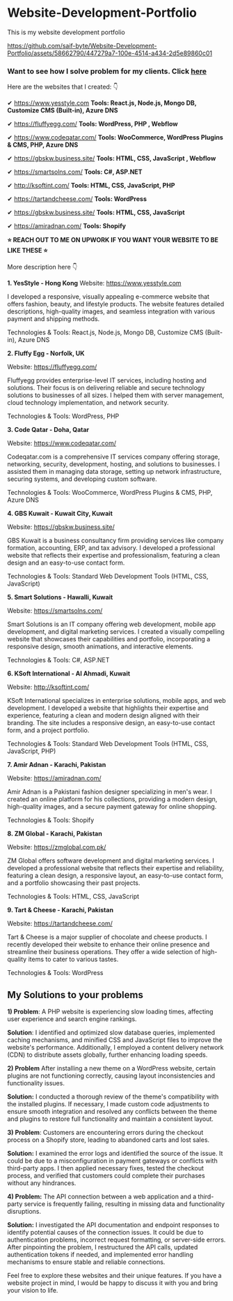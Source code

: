# Website-Development-Portfolio
This is my website development portfolio



https://github.com/saif-byte/Website-Development-Portfolio/assets/58662790/447279a7-100e-4514-a434-2d5e89860c01


### Want to see how I solve problem for my clients. Click [here](https://github.com/saif-byte/Website-Development-Portfolio/blob/main/README.md#my-solutions-to-your-problems)

Here are the websites that I created: 👇   

✔ https://www.yesstyle.com                __Tools: React.js, Node.js, Mongo DB, Customize CMS (Built-in), Azure DNS__

✔ https://fluffyegg.com/                  __Tools: WordPress, PHP , Webflow__
  
✔ https://www.codeqatar.com/              __Tools: WooCommerce, WordPress Plugins & CMS, PHP, Azure DNS__

✔ https://gbskw.business.site/            __Tools: HTML, CSS, JavaScript , Webflow__

✔ https://smartsolns.com/                 __Tools: C#, ASP.NET__

✔ http://ksoftint.com/                    __Tools: HTML, CSS, JavaScript, PHP__

✔ https://tartandcheese.com/              __Tools: WordPress__

✔ https://gbskw.business.site/            __Tools: HTML, CSS, JavaScript__

✔ https://amiradnan.com/                  __Tools: Shopify__

**⭐ REACH OUT TO ME ON UPWORK IF YOU WANT YOUR WEBSITE TO BE LIKE THESE ⭐**

More description here 👇

**1. YesStyle - Hong Kong**
Website: https://www.yesstyle.com

I developed a responsive, visually appealing e-commerce website that offers fashion, beauty, and lifestyle products. The website features detailed descriptions, high-quality images, and seamless integration with various payment and shipping methods.

Technologies & Tools: React.js, Node.js, Mongo DB, Customize CMS (Built-in), Azure DNS

**2. Fluffy Egg - Norfolk, UK**

Website: https://fluffyegg.com/

Fluffyegg provides enterprise-level IT services, including hosting and solutions. Their focus is on delivering reliable and secure technology solutions to businesses of all sizes. I helped them with server management, cloud technology implementation, and network security.

Technologies & Tools: WordPress, PHP

**3. Code Qatar - Doha, Qatar**

Website: https://www.codeqatar.com/

Codeqatar.com is a comprehensive IT services company offering storage, networking, security, development, hosting, and solutions to businesses. I assisted them in managing data storage, setting up network infrastructure, securing systems, and developing custom software.

Technologies & Tools: WooCommerce, WordPress Plugins & CMS, PHP, Azure DNS

**4. GBS Kuwait - Kuwait City, Kuwait**

Website: https://gbskw.business.site/

GBS Kuwait is a business consultancy firm providing services like company formation, accounting, ERP, and tax advisory. I developed a professional website that reflects their expertise and professionalism, featuring a clean design and an easy-to-use contact form.

Technologies & Tools: Standard Web Development Tools (HTML, CSS, JavaScript)

**5. Smart Solutions - Hawalli, Kuwait**

Website: https://smartsolns.com/

Smart Solutions is an IT company offering web development, mobile app development, and digital marketing services. I created a visually compelling website that showcases their capabilities and portfolio, incorporating a responsive design, smooth animations, and interactive elements.

Technologies & Tools: C#, ASP.NET

**6. KSoft International - Al Ahmadi, Kuwait**

Website: http://ksoftint.com/

KSoft International specializes in enterprise solutions, mobile apps, and web development. I developed a website that highlights their expertise and experience, featuring a clean and modern design aligned with their branding. The site includes a responsive design, an easy-to-use contact form, and a project portfolio.

Technologies & Tools: Standard Web Development Tools (HTML, CSS, JavaScript, PHP)

**7. Amir Adnan - Karachi, Pakistan**

Website: https://amiradnan.com/

Amir Adnan is a Pakistani fashion designer specializing in men's wear. I created an online platform for his collections, providing a modern design, high-quality images, and a secure payment gateway for online shopping.

Technologies & Tools: Shopify

**8. ZM Global - Karachi, Pakistan**

Website: https://zmglobal.com.pk/

ZM Global offers software development and digital marketing services. I developed a professional website that reflects their expertise and reliability, featuring a clean design, a responsive layout, an easy-to-use contact form, and a portfolio showcasing their past projects.

Technologies & Tools: HTML, CSS, JavaScript

**9. Tart & Cheese - Karachi, Pakistan**

Website: https://tartandcheese.com/

Tart & Cheese is a major supplier of chocolate and cheese products. I recently developed their website to enhance their online presence and streamline their business operations. They offer a wide selection of high-quality items to cater to various tastes.

Technologies & Tools: WordPress

## My Solutions to your problems 

**1) Problem**: A PHP website is experiencing slow loading times, affecting user experience and search engine rankings.

**Solution**: I identified and optimized slow database queries, implemented caching mechanisms, and minified CSS and JavaScript files to improve the website's performance. Additionally, I employed a content delivery network (CDN) to distribute assets globally, further enhancing loading speeds.

**2) Problem** After installing a new theme on a WordPress website, certain plugins are not functioning correctly, causing layout inconsistencies and functionality issues.

**Solution:** I conducted a thorough review of the theme's compatibility with the installed plugins. If necessary, I made custom code adjustments to ensure smooth integration and resolved any conflicts between the theme and plugins to restore full functionality and maintain a consistent layout.

**3) Problem**: Customers are encountering errors during the checkout process on a Shopify store, leading to abandoned carts and lost sales.

**Solution:** I examined the error logs and identified the source of the issue. It could be due to a misconfiguration in payment gateways or conflicts with third-party apps. I then applied necessary fixes, tested the checkout process, and verified that customers could complete their purchases without any hindrances.

**4) Problem:** The API connection between a web application and a third-party service is frequently failing, resulting in missing data and functionality disruptions.

**Solution:** I investigated the API documentation and endpoint responses to identify potential causes of the connection issues. It could be due to authentication problems, incorrect request formatting, or server-side errors. After pinpointing the problem, I restructured the API calls, updated authentication tokens if needed, and implemented error handling mechanisms to ensure stable and reliable connections.


Feel free to explore these websites and their unique features. If you have a website project in mind, I would be happy to discuss it with you and bring your vision to life.
